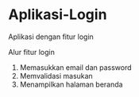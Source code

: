 # Aplikasi-Login
Aplikasi dengan fitur login

Alur fitur login
1. Memasukkan email dan password
2. Memvalidasi masukan
3. Menampilkan halaman beranda
